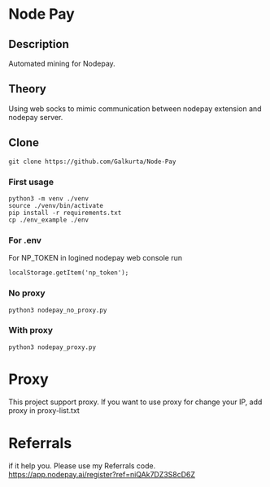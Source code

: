 # Node Pay

## Description
Automated mining for Nodepay.

## Theory
Using web socks to mimic communication between nodepay extension and nodepay server.

## Clone
```
git clone https://github.com/Galkurta/Node-Pay
```

### First usage 
```
python3 -m venv ./venv
source ./venv/bin/activate
pip install -r requirements.txt
cp ./env_example ./env
```

### For .env
For NP_TOKEN
in logined nodepay web console run
```
localStorage.getItem('np_token');
```
### No proxy

```
python3 nodepay_no_proxy.py
```
### With proxy

```
python3 nodepay_proxy.py
```

# Proxy
This project support proxy.
If you want to use proxy for change your IP, add proxy in proxy-list.txt

# Referrals
if it help you. Please use my Referrals code.
https://app.nodepay.ai/register?ref=niQAk7DZ3S8cD6Z
